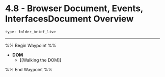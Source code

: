 # 4.8 - Browser Document, Events, InterfacesDocument Overview
 
```ccard
type: folder_brief_live
```
 
---

%% Begin Waypoint %%
- **DOM**
	- [[Walking the DOM]]

%% End Waypoint %%